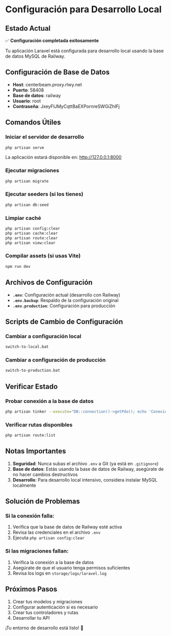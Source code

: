 # Configuración para Desarrollo Local

## Estado Actual
✅ **Configuración completada exitosamente**

Tu aplicación Laravel está configurada para desarrollo local usando la base de datos MySQL de Railway.

## Configuración de Base de Datos
- **Host**: centerbeam.proxy.rlwy.net
- **Puerto**: 58408
- **Base de datos**: railway
- **Usuario**: root
- **Contraseña**: JxeyFIJMyCqttBaEXPornreSWGiZhIFj

## Comandos Útiles

### Iniciar el servidor de desarrollo
```bash
php artisan serve
```
La aplicación estará disponible en: http://127.0.0.1:8000

### Ejecutar migraciones
```bash
php artisan migrate
```

### Ejecutar seeders (si los tienes)
```bash
php artisan db:seed
```

### Limpiar caché
```bash
php artisan config:clear
php artisan cache:clear
php artisan route:clear
php artisan view:clear
```

### Compilar assets (si usas Vite)
```bash
npm run dev
```

## Archivos de Configuración

- **`.env`**: Configuración actual (desarrollo con Railway)
- **`.env.backup`**: Respaldo de la configuración original
- **`.env.production`**: Configuración para producción

## Scripts de Cambio de Configuración

### Cambiar a configuración local
```bash
switch-to-local.bat
```

### Cambiar a configuración de producción
```bash
switch-to-production.bat
```

## Verificar Estado

### Probar conexión a la base de datos
```bash
php artisan tinker --execute="DB::connection()->getPdo(); echo 'Conexión exitosa!';"
```

### Verificar rutas disponibles
```bash
php artisan route:list
```

## Notas Importantes

1. **Seguridad**: Nunca subas el archivo `.env` a Git (ya está en `.gitignore`)
2. **Base de datos**: Estás usando la base de datos de Railway, asegúrate de no hacer cambios destructivos
3. **Desarrollo**: Para desarrollo local intensivo, considera instalar MySQL localmente

## Solución de Problemas

### Si la conexión falla:
1. Verifica que la base de datos de Railway esté activa
2. Revisa las credenciales en el archivo `.env`
3. Ejecuta `php artisan config:clear`

### Si las migraciones fallan:
1. Verifica la conexión a la base de datos
2. Asegúrate de que el usuario tenga permisos suficientes
3. Revisa los logs en `storage/logs/laravel.log`

## Próximos Pasos

1. Crear tus modelos y migraciones
2. Configurar autenticación si es necesario
3. Crear tus controladores y rutas
4. Desarrollar tu API

¡Tu entorno de desarrollo está listo! 🚀
